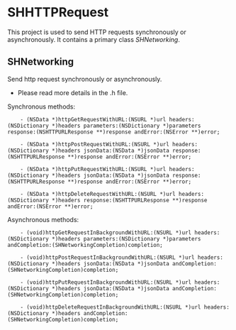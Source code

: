 # SHHTTPRequest
This project is used to send HTTP requests synchronously or asynchronously.
It contains a primary class _SHNetworking_.

## SHNetworking
Send http request synchronously or asynchronously.

* Please read more details in the .h file.

Synchronous methods:

		- (NSData *)httpGetRequestWithURL:(NSURL *)url headers:(NSDictionary *)headers parameters:(NSDictionary *)parameters response:(NSHTTPURLResponse **)response andError:(NSError **)error;

		- (NSData *)httpPostRequestWithURL:(NSURL *)url headers:(NSDictionary *)headers jsonData:(NSData *)jsonData response:(NSHTTPURLResponse **)response andError:(NSError **)error;

		- (NSData *)httpPutRequestWithURL:(NSURL *)url headers:(NSDictionary *)headers jsonData:(NSData *)jsonData response:(NSHTTPURLResponse **)response andError:(NSError **)error;

		- (NSData *)httpDeleteRequestWithURL:(NSURL *)url headers:(NSDictionary *)headers response:(NSHTTPURLResponse **)response andError:(NSError **)error;

Asynchronous methods:

		- (void)httpGetRequestInBackgroundWithURL:(NSURL *)url headers:(NSDictionary *)headers parameters:(NSDictionary *)parameters andCompletion:(SHNetworkingCompletion)completion;

		- (void)httpPostRequestInBackgroundWithURL:(NSURL *)url headers:(NSDictionary *)headers jsonData:(NSData *)jsonData andCompletion:(SHNetworkingCompletion)completion;

		- (void)httpPutRequestInBackgroundWithURL:(NSURL *)url headers:(NSDictionary *)headers jsonData:(NSData *)jsonData andCompletion:(SHNetworkingCompletion)completion;

		- (void)httpDeleteRequestInBackgroundWithURL:(NSURL *)url headers:(NSDictionary *)headers andCompletion:(SHNetworkingCompletion)completion;

